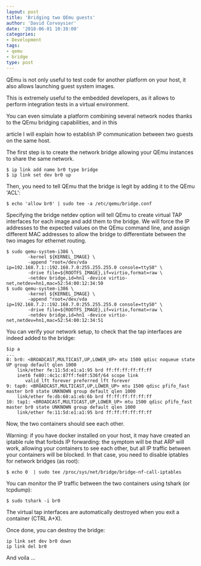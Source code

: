 ```yaml
---
layout: post
title: 'Bridging two QEmu guests'
author: 'David Corvoysier'
date: '2018-06-01 10:38:00'
categories:
- Development
tags:
- qemu
- bridge
type: post
---
```

QEmu is not only useful to test code for another platform on your host, it also allows launching guest system images.

This is extremely useful to the embedded developers, as it allows to perform integration tests in a virtual environment.

You can even simulate a platform combining several network nodes thanks to the QEmu bridging capabilities, and in this

article I will explain how to establish IP communication between two guests on the same host.

<!--more-->

The first step is to create the network bridge allowing your QEmu instances to share the same network.

```shell
$ ip link add name br0 type bridge
$ ip link set dev br0 up
```
Then, you need to tell QEmu that the bridge is legit by adding it to the QEmu 'ACL':

```shell
$ echo 'allow br0' | sudo tee -a /etc/qemu/bridge.conf
```
Specifying the bridge netdev option will tell QEmu to create virtual TAP interfaces for each image and add them to the bridge.
We will force the IP addresses to the expected values on the QEmu command line, and assign different MAC addresses 
to allow the bridge to differentiate between the two images for ethernet routing.

```shell
$ sudo qemu-system-i386 \
        -kernel ${KERNEL_IMAGE} \
        -append "root=/dev/vda ip=192.168.7.1::192.168.7.0:255.255.255.0 console=ttyS0" \
        -drive file=${ROOTFS_IMAGE},if=virtio,format=raw \
        -netdev bridge,id=hn1 -device virtio-net,netdev=hn1,mac=52:54:00:12:34:50
$ sudo qemu-system-i386 \
        -kernel ${KERNEL_IMAGE} \
        -append "root=/dev/vda ip=192.168.7.2::192.168.7.0:255.255.255.0 console=ttyS0" \
        -drive file=${ROOTFS_IMAGE},if=virtio,format=raw \
        -netdev bridge,id=hn1 -device virtio-net,netdev=hn1,mac=52:54:00:12:34:51
```
You can verify your network setup, to check that the tap interfaces are indeed added to the bridge:

```shell
$ip a
...
8: br0: <BROADCAST,MULTICAST,UP,LOWER_UP> mtu 1500 qdisc noqueue state UP group default qlen 1000
    link/ether fe:11:5d:e1:a1:95 brd ff:ff:ff:ff:ff:ff
    inet6 fe80::4c1c:87ff:fe8f:536f/64 scope link
       valid_lft forever preferred_lft forever
9: tap0: <BROADCAST,MULTICAST,UP,LOWER_UP> mtu 1500 qdisc pfifo_fast master br0 state UNKNOWN group default qlen 1000
    link/ether fe:db:60:a1:eb:6b brd ff:ff:ff:ff:ff:ff
10: tap1: <BROADCAST,MULTICAST,UP,LOWER_UP> mtu 1500 qdisc pfifo_fast master br0 state UNKNOWN group default qlen 1000
    link/ether fe:11:5d:e1:a1:95 brd ff:ff:ff:ff:ff:ff
```

Now, the two containers should see each other. 

Warning: if you have docker installed on your host, it may have created an iptable rule that forbids IP forwarding:
the symptom will be that ARP will work, allowing your containers to see each other, but all IP traffic between your
containers will be blocked.
In that case, you need to disable iptables for network bridges (as root):

```shell
$ echo 0  | sudo tee /proc/sys/net/bridge/bridge-nf-call-iptables
```

You can monitor the IP traffic between the two containers using tshark (or tcpdump):

```shell
$ sudo tshark -i br0
```

The virtual tap interfaces are automatically destroyed when you exit a container (CTRL A+X).

Once done, you can destroy the bridge:

```shell
ip link set dev br0 down
ip link del br0
```
And voila ...
